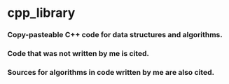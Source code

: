 # cpp_library

### Copy-pasteable C++ code for data structures and algorithms.
### Code that was not written by me is cited.
### Sources for algorithms in code written by me are also cited.
